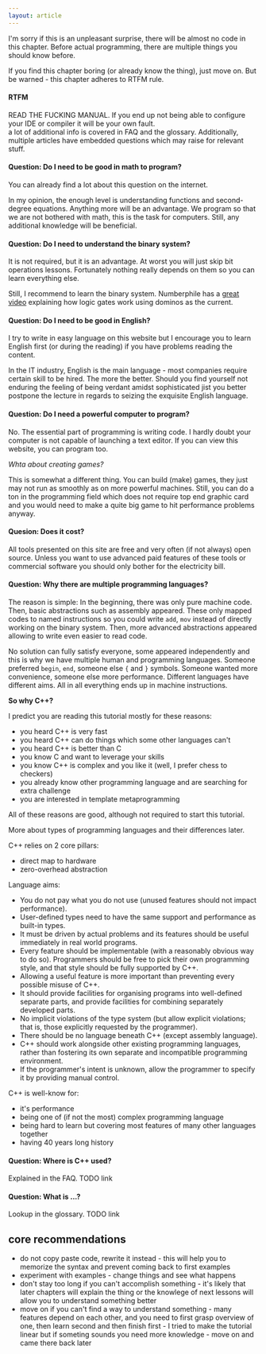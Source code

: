 ```yaml
---
layout: article
---
```


I'm sorry if this is an unpleasant surprise, there will be almost no code in this chapter. Before actual programming, there are multiple things you should know before.

If you find this chapter boring (or already know the thing), just move on. But be warned - this chapter adheres to RTFM rule.

<div class="note pro-tip">
<h4>RTFM</h4>
READ THE FUCKING MANUAL. If you end up not being able to configure your IDE or compiler it will be your own fault.
</div>

<div class="note info">
a lot of additional info is covered in FAQ and the glossary. Additionally, multiple articles have embedded questions which may raise for relevant stuff.
</div>

#### Question: Do I need to be good in math to program?

You can already find a lot about this question on the internet.

In my opinion, the enough level is understanding functions and second-degree equations. Anything more will be an advantage. We program so that we are not bothered with math, this is the task for computers. Still, any additional knowledge will be beneficial.

#### Question: Do I need to understand the binary system?

It is not required, but it is an advantage. At worst you will just skip bit operations lessons. Fortunately nothing really depends on them so you can learn everything else.

Still, I recommend to learn the binary system. Numberphile has a [great video](https://www.youtube.com/watch?v=lNuPy-r1GuQ) explaining how logic gates work using dominos as the current.

#### Question: Do I need to be good in English?

I try to write in easy language on this website but I encourage you to learn English first (or during the reading) if you have problems reading the content.

In the IT industry, English is the main language - most companies require certain skill to be hired. The more the better. Should you find yourself not enduring the feeling of being verdant amidst sophisticated jist you better postpone the lecture in regards to seizing the exquisite English language.

#### Question: Do I need a powerful computer to program?

No. The essential part of programming is writing code. I hardly doubt your computer is not capable of launching a text editor. If you can view this website, you can program too.

*Whta about creating games?*

This is somewhat a different thing. You can build (make) games, they just may not run as smoothly as on more powerful machines. Still, you can do a ton in the programming field which does not require top end graphic card and you would need to make a quite big game to hit performance problems anyway.

#### Quesion: Does it cost?

All tools presented on this site are free and very often (if not always) open source. Unless you want to use advanced paid features of these tools or commercial software you should only bother for the electricity bill.

#### Question: Why there are multiple programming languages?

The reason is simple: In the beginning, there was only pure machine code. Then, basic abstractions such as assembly appeared. These only mapped codes to named instructions so you could write `add`, `mov` instead of directly working on the binary system. Then, more advanced abstractions appeared allowing to write even easier to read code.

No solution can fully satisfy everyone, some appeared independently and this is why we have multiple human and programming languages. Someone preferred `begin`, `end`, someone else `{` and `}` symbols. Someone wanted more convenience, someone else more performance.  Different languages have different aims. All in all everything ends up in machine instructions.

**So why C++?**

I predict you are reading this tutorial mostly for these reasons:

- you heard C++ is very fast
- you heard C++ can do things which some other languages can't 
- you heard C++ is better than C
- you know C and want to leverage your skills
- you know C++ is complex and you like it (well, I prefer chess to checkers)
- you already know other programming language and are searching for extra challenge
- you are interested in template metaprogramming

All of these reasons are good, although not required to start this tutorial.

More about types of programming languages and their differences later.

C++ relies on 2 core pillars:

- direct map to hardware
- zero-overhead abstraction

Language aims:

- You do not pay what you do not use (unused features should not impact performance).
- User-defined types need to have the same support and performance as built-in types.
- It must be driven by actual problems and its features should be useful immediately in real world programs.
- Every feature should be implementable (with a reasonably obvious way to do so).
Programmers should be free to pick their own programming style, and that style should be fully supported by C++.
- Allowing a useful feature is more important than preventing every possible misuse of C++.
- It should provide facilities for organising programs into well-defined separate parts, and provide facilities for combining separately developed parts.
- No implicit violations of the type system (but allow explicit violations; that is, those explicitly requested by the programmer).
- There should be no language beneath C++ (except assembly language).
- C++ should work alongside other existing programming languages, rather than fostering its own separate and incompatible programming environment.
- If the programmer's intent is unknown, allow the programmer to specify it by providing manual control.

C++ is well-know for:

- it's performance
- being one of (if not the most) complex programming language
- being hard to learn but covering most features of many other languages together
- having 40 years long history


#### Question: Where is C++ used?

Explained in the FAQ. TODO link

#### Question: What is ...?

Lookup in the glossary. TODO link

## core recommendations

- do not copy paste code, rewrite it instead - this will help you to memorize the syntax and prevent coming back to first examples
- experiment with examples - change things and see what happens
- don't stay too long if you can't accomplish something - it's likely that later chapters will explain the thing or the knowlege of next lessons will allow you to understand something better
- move on if you can't find a way to understand something - many features depend on each other, and you need to first grasp overview of one, then learn second and then finish first - I tried to make the tutorial linear but if someting sounds you need more knowledge - move on and came there back later
